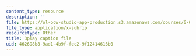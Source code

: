 ```yaml
---
content_type: resource
description: ''
file: https://ol-ocw-studio-app-production.s3.amazonaws.com/courses/6-01sc-introduction-to-electrical-engineering-and-computer-science-i-spring-2011/462698b89ad14b9ffec29f12414616b0_SpS3ud58yTI.srt
file_type: application/x-subrip
resourcetype: Other
title: 3play caption file
uid: 462698b8-9ad1-4b9f-fec2-9f12414616b0
---
```


